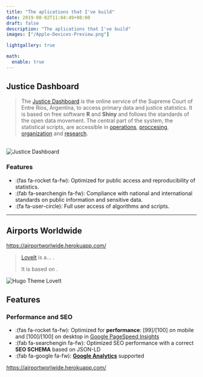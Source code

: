 ```yaml
---
title: "The aplications that I've build"
date: 2019-08-02T11:04:49+08:00
draft: false
description: "The aplications that I've build"
images: ["/Apple-Devices-Preview.png"]

lightgallery: true

math:
  enable: true
---
```


## Justice Dashboard

> The [Justice Dashboard](https://tablero.jusentrerios.gov.ar/) is the online service of the Supreme Court of Entre Ríos, Argentina, to access primary data and justice statistics. It is based on free software **R** and **Shiny** and follows the standards of the open data movement. The central part of the system, the statistical scripts, are accessible in [operations](https://bitbucket.org/apgye/apgyeoperationsjuser), [proccesing](https://bitbucket.org/apgye/apgyeprocesamiento/src/master/), [organization](https://bitbucket.org/apgye/apgyejuserorganization) and [research](https://bitbucket.org/apgye/apgyeinformes).

\
![Justice Dashboard](/images/tablero1.png "Justice Data")


### Features

* :(fas fa-rocket fa-fw): Optimized for public access and reproducibility of statistics.   
* :(fab fa-searchengin fa-fw): Compliance with national and international standards on public information and sensitive data.
* :(fa fa-user-circle): Full user access of algorithms and scripts. 


---

## Airports Worldwide


https://airportworlwide.herokuapp.com/


> [LoveIt](https://github.com/dillonzq/LoveIt) is a... .
>
> It is based on .

![Hugo Theme LoveIt](/images/airportmap.png "Hugo Theme LoveIt")

## Features

### Performance and SEO

* :(fas fa-rocket fa-fw): Optimized for **performance**: [99]/[100] on mobile and [100]/[100] on desktop in [Google PageSpeed Insights](https://developers.google.com/speed/pagespeed/insights)
* :(fab fa-searchengin fa-fw): Optimized SEO performance with a correct **SEO SCHEMA** based on JSON-LD
* :(fab fa-google fa-fw): **[Google Analytics](https://analytics.google.com/analytics)** supported


https://airportworlwide.herokuapp.com/